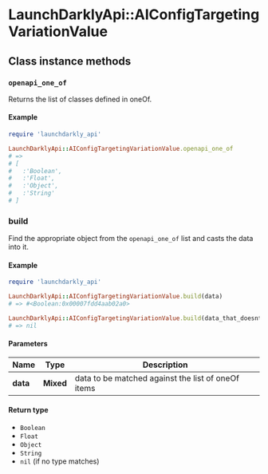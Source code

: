 # LaunchDarklyApi::AIConfigTargetingVariationValue

## Class instance methods

### `openapi_one_of`

Returns the list of classes defined in oneOf.

#### Example

```ruby
require 'launchdarkly_api'

LaunchDarklyApi::AIConfigTargetingVariationValue.openapi_one_of
# =>
# [
#   :'Boolean',
#   :'Float',
#   :'Object',
#   :'String'
# ]
```

### build

Find the appropriate object from the `openapi_one_of` list and casts the data into it.

#### Example

```ruby
require 'launchdarkly_api'

LaunchDarklyApi::AIConfigTargetingVariationValue.build(data)
# => #<Boolean:0x00007fdd4aab02a0>

LaunchDarklyApi::AIConfigTargetingVariationValue.build(data_that_doesnt_match)
# => nil
```

#### Parameters

| Name | Type | Description |
| ---- | ---- | ----------- |
| **data** | **Mixed** | data to be matched against the list of oneOf items |

#### Return type

- `Boolean`
- `Float`
- `Object`
- `String`
- `nil` (if no type matches)

